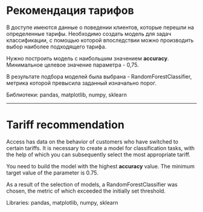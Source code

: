 # **Рекомендация тарифов**

В доступе имеются данные о поведении клиентов, которые перешли на определенные тарифы. Необходимо создать модель для задач классификации, с помощью которой впоследствии можно производить выбор наиболее подходящего тарифа.

Нужно построить модель с наибольшим значением **accuracy**. Минимальное целевое значение параметра - 0,75.

В результате подбора моделей была выбрана - RandomForestClassifier, метрика которой превысила заданный изначально порог.

Библиотеки: pandas, matplotlib, numpy, sklearn
___
# Tariff recommendation

Access has data on the behavior of customers who have switched to certain tariffs. It is necessary to create a model for classification tasks, with the help of which you can subsequently select the most appropriate tariff.

You need to build the model with the highest **accuracy** value. The minimum target value of the parameter is 0.75.

As a result of the selection of models, a RandomForestClassifier was chosen, the metric of which exceeded the initially set threshold.

Libraries: pandas, matplotlib, numpy, sklearn
